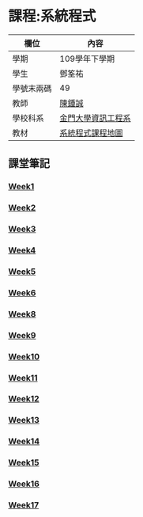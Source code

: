 # 課程:系統程式

欄位 | 內容
-----|--------
學期 | 109學年下學期
學生 | 鄧筌祐
學號末兩碼| 49
教師 | [陳鍾誠](https://www.nqu.edu.tw/educsie/index.php?act=blog&code=list&ids=4)
學校科系| [金門大學資訊工程系](https://www.nqu.edu.tw/educsie/index.php?)
教材 | [系統程式課程地圖](https://gitlab.com/ccc109/sp/-/blob/master/map.md)


## 課堂筆記

### [Week1](https://github.com/Deng-James/2021-System-Programming/blob/main/%E7%B3%BB%E7%B5%B1%E7%A8%8B%E5%BC%8F%20%E7%AD%86%E8%A8%98/Week1.md)
### [Week2](https://github.com/Deng-James/2021-System-Programming/blob/main/%E7%B3%BB%E7%B5%B1%E7%A8%8B%E5%BC%8F%20%E7%AD%86%E8%A8%98/Week2.md)
### [Week3](https://github.com/Deng-James/2021-System-Programming/blob/main/%E7%B3%BB%E7%B5%B1%E7%A8%8B%E5%BC%8F%20%E7%AD%86%E8%A8%98/Week3.md)
### [Week4](https://github.com/Deng-James/2021-System-Programming/blob/main/%E7%B3%BB%E7%B5%B1%E7%A8%8B%E5%BC%8F%20%E7%AD%86%E8%A8%98/Week4.md)
### [Week5](https://github.com/Deng-James/2021-System-Programming/blob/main/%E7%B3%BB%E7%B5%B1%E7%A8%8B%E5%BC%8F%20%E7%AD%86%E8%A8%98/Week5.md)
### [Week6](https://github.com/Deng-James/2021-System-Programming/blob/main/%E7%B3%BB%E7%B5%B1%E7%A8%8B%E5%BC%8F%20%E7%AD%86%E8%A8%98/Week6.md)
### [Week8](https://github.com/Deng-James/2021-System-Programming/blob/main/%E7%B3%BB%E7%B5%B1%E7%A8%8B%E5%BC%8F%20%E7%AD%86%E8%A8%98/Week8.md)
### [Week9](https://github.com/Deng-James/2021-System-Programming/blob/main/%E7%B3%BB%E7%B5%B1%E7%A8%8B%E5%BC%8F%20%E7%AD%86%E8%A8%98/Week9.md)
### [Week10](https://github.com/Deng-James/2021-System-Programming/blob/main/%E7%B3%BB%E7%B5%B1%E7%A8%8B%E5%BC%8F%20%E7%AD%86%E8%A8%98/Week10.md)
### [Week11](https://github.com/Deng-James/2021-System-Programming/blob/main/%E7%B3%BB%E7%B5%B1%E7%A8%8B%E5%BC%8F%20%E7%AD%86%E8%A8%98/Week11.md)
### [Week12](https://github.com/Deng-James/2021-System-Programming/blob/main/%E7%B3%BB%E7%B5%B1%E7%A8%8B%E5%BC%8F%20%E7%AD%86%E8%A8%98/Week12.md)
### [Week13](https://github.com/Deng-James/2021-System-Programming/blob/main/%E7%B3%BB%E7%B5%B1%E7%A8%8B%E5%BC%8F%20%E7%AD%86%E8%A8%98/Week13.md)
### [Week14](https://github.com/Deng-James/2021-System-Programming/blob/main/%E7%B3%BB%E7%B5%B1%E7%A8%8B%E5%BC%8F%20%E7%AD%86%E8%A8%98/Week14.md)
### [Week15](https://github.com/Deng-James/2021-System-Programming/blob/main/%E7%B3%BB%E7%B5%B1%E7%A8%8B%E5%BC%8F%20%E7%AD%86%E8%A8%98/Week15.md)
### [Week16](https://github.com/Deng-James/2021-System-Programming/blob/main/%E7%B3%BB%E7%B5%B1%E7%A8%8B%E5%BC%8F%20%E7%AD%86%E8%A8%98/Week16.md)
### [Week17](https://github.com/Deng-James/2021-System-Programming/blob/main/%E7%B3%BB%E7%B5%B1%E7%A8%8B%E5%BC%8F%20%E7%AD%86%E8%A8%98/Week17.md)
